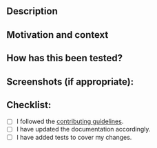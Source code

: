 <!--- Provide a general summary of your changes in the Title above -->

## Description
<!--- Describe your changes in detail -->

## Motivation and context
<!--- Why is this change required? What problem does it solve? -->
<!--- If it fixes an open issue, please link to the issue here. -->

## How has this been tested?
<!--- Please describe in detail how you tested your changes. -->
<!--- Include details of your testing environment, and the tests you ran to -->
<!--- see how your change affects other areas of the code, etc. -->

## Screenshots (if appropriate):

## Checklist:
<!--- Go over all the following points, and put an `x` in all the boxes that apply. -->
<!--- If you're unsure about any of these, don't hesitate to ask. We're here to help! -->
- [ ] I followed the [contributing guidelines](https://github.com/line/link/blob/master/CONTRIBUTING.md).
- [ ] I have updated the documentation accordingly.
- [ ] I have added tests to cover my changes.
